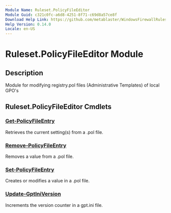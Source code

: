 ```yaml
---
Module Name: Ruleset.PolicyFileEditor
Module Guid: c321c0fc-a6d8-4251-8f71-c69d8a57ce8f
Download Help Link: https://github.com/metablaster/WindowsFirewallRuleset/tree/master/Config/HelpContent/0.14.0
Help Version: 0.14.0
Locale: en-US
---
```


# Ruleset.PolicyFileEditor Module

## Description

Module for modifying registry.pol files (Administrative Templates) of local GPO's

## Ruleset.PolicyFileEditor Cmdlets

### [Get-PolicyFileEntry](Get-PolicyFileEntry.md)

Retrieves the current setting(s) from a .pol file.

### [Remove-PolicyFileEntry](Remove-PolicyFileEntry.md)

Removes a value from a .pol file.

### [Set-PolicyFileEntry](Set-PolicyFileEntry.md)

Creates or modifies a value in a .pol file.

### [Update-GptIniVersion](Update-GptIniVersion.md)

Increments the version counter in a gpt.ini file.
